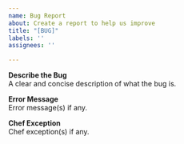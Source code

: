 ```yaml
---
name: Bug Report
about: Create a report to help us improve
title: "[BUG]"
labels: ''
assignees: ''

---
```


**Describe the Bug**  
A clear and concise description of what the bug is.

**Error Message**  
Error message(s) if any. 

**Chef Exception**  
Chef exception(s) if any.
